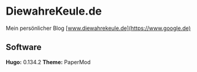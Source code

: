 # DiewahreKeule.de
Mein persönlicher Blog
[www.diewahrekeule.de](https://www.google.de)

## Software
**Hugo:**   0.134.2
**Theme:**  PaperMod